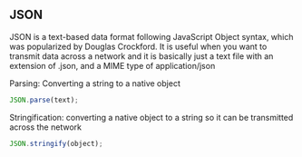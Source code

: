 ## JSON

JSON is a text-based data format following JavaScript Object syntax, which was popularized by Douglas Crockford. It is useful when you want to transmit data across a network and it is basically just a text file with an extension of .json, and a MIME type of application/json

Parsing: Converting a string to a native object

```js
JSON.parse(text);
```

Stringification: converting a native object to a string so it can be transmitted across the network

```js
JSON.stringify(object);
```
